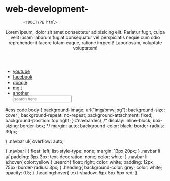# web-development-
            <!DOCTYPE html>
<html lang="en">

<head>
    <meta charset="UTF-8">
    <meta http-equiv="X-UA-Compatible" content="IE=edge">
    <meta name="viewport" content="width=device-width, initial-scale=1.0">
    <link rel="stylesheet" href="styles.css">
    <title>navigarion tool</title>
    

<body>
    <header>
        <div class="heading">
            <p>Lorem ipsum, dolor sit amet consectetur adipisicing elit. Pariatur fugit, culpa velit ipsam laborum fugiat consequatur vel perspiciatis neque cum odio reprehenderit facere totam eaque, ratione impedit! Laboriosam, voluptate voluptatem!</p>
        </div>
    </header>
    <div class="left"></div>
    <div id="navbardec" class="navbar">
        <ul>
            <li><a href="https://youtube.com" target="_blank">youtube</a></li>
            <li><a href="https://facebook.com" target="_blank">facebook</a></li>
            <li><a href="https://google.com" target="_blank">google</a></li>
            <li><a href="https://mgit.ac.in" target="_blank">mgit</a></li>
            <li><a href="index.html" target="_blank">another</a></li>
            <div class="search">
                <input type="text" name="search" placeholder="search here">
            </div>
        </ul>
    </div>
</body>

</html>
#css code 
body {
    background-image: url("img/bmw.jpg");
     background-size: cover ; 
     background-repeat: no-repeat; 
     background-attachment: fixed;
     background-position: top right;
}
#navbardec{
    /* display: inline-block;
    box-sizing: border-box; */
    margin: auto;
    background-color: black;
    border-radius: 30px;

}
.navbar ul{
    overflow: auto;

}
.navbar li{
    float: left;
    list-style-type: none;
    margin: 13px 20px;
}
.navbar li a{
    padding: 3px 3px;
    text-decoration: none;
    color: white;
}
.navbar li a:hover{
    color:yellow
}
.search{
    float: right;
    color: white;
    padding: 12px 75px;
    border-radius: 3px;
}
.heading{
    background-color: grey;
    color: white;
    opacity: 0.5;
}
.heading:hover{
   text-shadow: 5px 5px 5px red;
}
